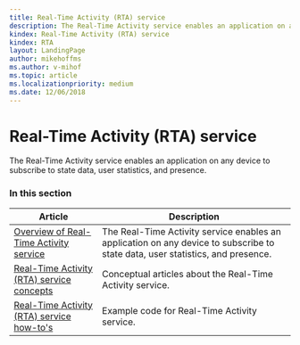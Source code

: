```yaml
---
title: Real-Time Activity (RTA) service
description: The Real-Time Activity service enables an application on any device to subscribe to state data, user statistics, and presence.
kindex: Real-Time Activity (RTA) service
kindex: RTA
layout: LandingPage
author: mikehoffms
ms.author: v-mihof
ms.topic: article
ms.localizationpriority: medium
ms.date: 12/06/2018
---
```


# Real-Time Activity (RTA) service

The Real-Time Activity service enables an application on any device to subscribe to state data, user statistics, and presence.


### In this section

| Article | Description |
|---------|-------------|
| [Overview of Real-Time Activity service](live-real-time-activity-service-overview.md) | The Real-Time Activity service enables an application on any device to subscribe to state data, user statistics, and presence. |
| [Real-Time Activity (RTA) service concepts](concepts/live-rta-concepts-nav.md) | Conceptual articles about the Real-Time Activity service. |
| [Real-Time Activity (RTA) service how-to's](how-to/live-rta-howto-nav.md) | Example code for Real-Time Activity service. |
